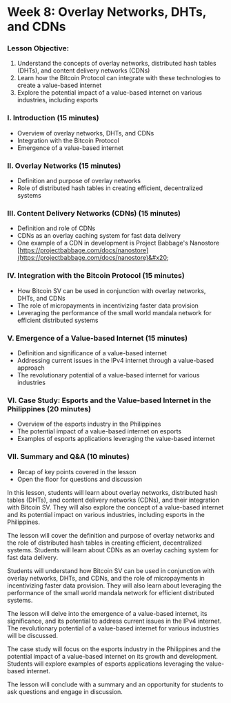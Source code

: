 # Week 8: Overlay Networks, DHTs, and CDNs

### Lesson Objective:&#x20;

1. Understand the concepts of overlay networks, distributed hash tables (DHTs), and content delivery networks (CDNs)
2. Learn how the Bitcoin Protocol can integrate with these technologies to create a value-based internet
3. Explore the potential impact of a value-based internet on various industries, including esports

### I. Introduction (15 minutes)&#x20;

* Overview of overlay networks, DHTs, and CDNs&#x20;
* Integration with the Bitcoin Protocol
* Emergence of a value-based internet&#x20;

### II. Overlay Networks (15 minutes)&#x20;

* Definition and purpose of overlay networks&#x20;
* Role of distributed hash tables in creating efficient, decentralized systems&#x20;

### III. Content Delivery Networks (CDNs) (15 minutes)&#x20;

* Definition and role of CDNs&#x20;
* CDNs as an overlay caching system for fast data delivery
* One example of a CDN in development is Project Babbage's Nanostore [https://projectbabbage.com/docs/nanostore](https://projectbabbage.com/docs/nanostore)&#x20;

### IV. Integration with the Bitcoin Protocol (15 minutes)&#x20;

* How Bitcoin SV can be used in conjunction with overlay networks, DHTs, and CDNs&#x20;
* The role of micropayments in incentivizing faster data provision&#x20;
* Leveraging the performance of the small world mandala network for efficient distributed systems&#x20;

### V. Emergence of a Value-based Internet (15 minutes)&#x20;

* Definition and significance of a value-based internet&#x20;
* Addressing current issues in the IPv4 internet through a value-based approach&#x20;
* The revolutionary potential of a value-based internet for various industries&#x20;

### VI. Case Study: Esports and the Value-based Internet in the Philippines (20 minutes)&#x20;

* Overview of the esports industry in the Philippines&#x20;
* The potential impact of a value-based internet on esports&#x20;
* Examples of esports applications leveraging the value-based internet&#x20;

### VII. Summary and Q\&A (10 minutes)&#x20;

* Recap of key points covered in the lesson&#x20;
* Open the floor for questions and discussion&#x20;

&#x20;&#x20;

In this lesson, students will learn about overlay networks, distributed hash tables (DHTs), and content delivery networks (CDNs), and their integration with Bitcoin SV. They will also explore the concept of a value-based internet and its potential impact on various industries, including esports in the Philippines.&#x20;

The lesson will cover the definition and purpose of overlay networks and the role of distributed hash tables in creating efficient, decentralized systems. Students will learn about CDNs as an overlay caching system for fast data delivery.&#x20;

Students will understand how Bitcoin SV can be used in conjunction with overlay networks, DHTs, and CDNs, and the role of micropayments in incentivizing faster data provision. They will also learn about leveraging the performance of the small world mandala network for efficient distributed systems.&#x20;

The lesson will delve into the emergence of a value-based internet, its significance, and its potential to address current issues in the IPv4 internet. The revolutionary potential of a value-based internet for various industries will be discussed.&#x20;

The case study will focus on the esports industry in the Philippines and the potential impact of a value-based internet on its growth and development. Students will explore examples of esports applications leveraging the value-based internet.&#x20;

The lesson will conclude with a summary and an opportunity for students to ask questions and engage in discussion.&#x20;

&#x20;&#x20;

&#x20;&#x20;

&#x20;&#x20;

&#x20;&#x20;



&#x20;
